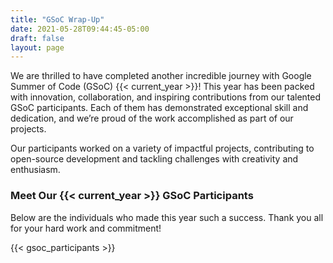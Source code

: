 ```yaml
---
title: "GSoC Wrap-Up"
date: 2021-05-28T09:44:45-05:00
draft: false
layout: page
---
```


We are thrilled to have completed another incredible journey with Google Summer of Code (GSoC) {{< current_year >}}! This year has been packed with innovation, collaboration, and inspiring contributions from our talented GSoC participants. Each of them has demonstrated exceptional skill and dedication, and we’re proud of the work accomplished as part of our projects.

Our participants worked on a variety of impactful projects, contributing to open-source development and tackling challenges with creativity and enthusiasm.

### Meet Our {{< current_year >}} GSoC Participants

Below are the individuals who made this year such a success. Thank you all for your hard work and commitment!

<div class="picture-grid">
{{< gsoc_participants >}}
</div>
